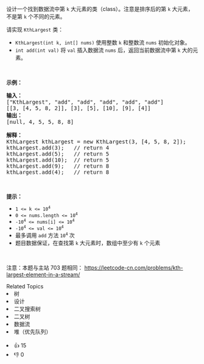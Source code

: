 <p>设计一个找到数据流中第 <code>k</code> 大元素的类（class）。注意是排序后的第 <code>k</code> 大元素，不是第 <code>k</code> 个不同的元素。</p>

<p>请实现 <code>KthLargest</code>&nbsp;类：</p>

<ul>
	<li><code>KthLargest(int k, int[] nums)</code> 使用整数 <code>k</code> 和整数流 <code>nums</code> 初始化对象。</li>
	<li><code>int add(int val)</code> 将 <code>val</code> 插入数据流 <code>nums</code> 后，返回当前数据流中第 <code>k</code> 大的元素。</li>
</ul>

<p>&nbsp;</p>

<p><strong>示例：</strong></p>

<pre>
<strong>输入：</strong>
[&quot;KthLargest&quot;, &quot;add&quot;, &quot;add&quot;, &quot;add&quot;, &quot;add&quot;, &quot;add&quot;]
[[3, [4, 5, 8, 2]], [3], [5], [10], [9], [4]]
<strong>输出：</strong>
[null, 4, 5, 5, 8, 8]

<strong>解释：</strong>
KthLargest kthLargest = new KthLargest(3, [4, 5, 8, 2]);
kthLargest.add(3);   // return 4
kthLargest.add(5);   // return 5
kthLargest.add(10);  // return 5
kthLargest.add(9);   // return 8
kthLargest.add(4);   // return 8
</pre>

<p>&nbsp;</p>

<p><strong>提示：</strong></p>

<ul>
	<li><code>1 &lt;= k &lt;= 10<sup>4</sup></code></li>
	<li><code>0 &lt;= nums.length &lt;= 10<sup>4</sup></code></li>
	<li><code>-10<sup>4</sup> &lt;= nums[i] &lt;= 10<sup>4</sup></code></li>
	<li><code>-10<sup>4</sup> &lt;= val &lt;= 10<sup>4</sup></code></li>
	<li>最多调用 <code>add</code> 方法 <code>10<sup>4</sup></code> 次</li>
	<li>题目数据保证，在查找第 <code>k</code> 大元素时，数组中至少有 <code>k</code> 个元素</li>
</ul>

<p>&nbsp;</p>

<p><meta charset="UTF-8" />注意：本题与主站 703&nbsp;题相同：&nbsp;<a href="https://leetcode-cn.com/problems/kth-largest-element-in-a-stream/">https://leetcode-cn.com/problems/kth-largest-element-in-a-stream/</a></p>
<div><div>Related Topics</div><div><li>树</li><li>设计</li><li>二叉搜索树</li><li>二叉树</li><li>数据流</li><li>堆（优先队列）</li></div></div><br><div><li>👍 15</li><li>👎 0</li></div>